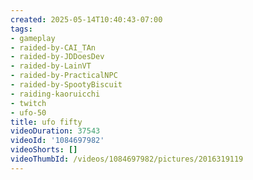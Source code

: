 ```yaml
---
created: 2025-05-14T10:40:43-07:00
tags:
- gameplay
- raided-by-CAI_TAn
- raided-by-JDDoesDev
- raided-by-LainVT
- raided-by-PracticalNPC
- raided-by-SpootyBiscuit
- raiding-kaoruicchi
- twitch
- ufo-50
title: ufo fifty
videoDuration: 37543
videoId: '1084697982'
videoShorts: []
videoThumbId: /videos/1084697982/pictures/2016319119
---
```

